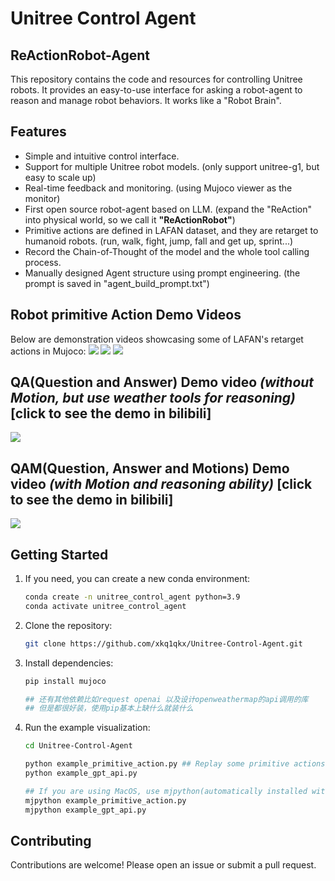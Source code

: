 # Unitree Control Agent

## ReActionRobot-Agent
This repository contains the code and resources for controlling Unitree robots. It provides an easy-to-use interface for asking a robot-agent to reason and manage robot behaviors. It works like a "Robot Brain".

## Features

- Simple and intuitive control interface.
- Support for multiple Unitree robot models. (only support unitree-g1, but easy to scale up)
- Real-time feedback and monitoring. (using Mujoco viewer as the monitor)
- First open source robot-agent based on LLM. (expand the "ReAction" into physical world, so we call it **"ReActionRobot"**)
- Primitive actions are defined in LAFAN dataset, and they are retarget to humanoid robots. (run, walk, fight, jump, fall and get up, sprint...)
- Record the Chain-of-Thought of the model and the whole tool calling process.
- Manually designed Agent structure using prompt engineering. (the prompt is saved in "agent_build_prompt.txt")

## Robot primitive Action Demo Videos

Below are demonstration videos showcasing some of LAFAN's retarget actions in Mujoco:
![](https://github.com/user-attachments/assets/dabc25c0-893c-432d-a062-f3c7e373c7b1)
![](https://github.com/user-attachments/assets/6b8a8a2b-f07f-4985-ad9c-de1964990c03) 
![](https://github.com/user-attachments/assets/cb3a9be4-25aa-4f81-ae13-ae2c65d68fbf)

## **QA(Question and Answer) Demo video** *(without Motion, but use weather tools for reasoning)* [click to see the demo in bilibili]
[![](https://i0.hdslb.com/bfs/archive/0b2a8ffb71cac12e502f1029f03cf7976663d03c.jpg)
](https://www.bilibili.com/video/BV1wy7nzRExy/?vd_source=73e512caa65b4b2e190a5832c65c1193)

## **QAM(Question, Answer and Motions) Demo video** *(with Motion and reasoning ability)* [click to see the demo in bilibili]
[![](https://i1.hdslb.com/bfs/archive/fa311c0c570372c22cbb779b67ccf8fa205ed757.jpg)](https://www.bilibili.com/video/BV1gh7pzGE48/?spm_id_from=333.1387.homepage.video_card.click&vd_source=73e512caa65b4b2e190a5832c65c1193)
## Getting Started
1. If you need, you can create a new conda environment:
    ```bash
    conda create -n unitree_control_agent python=3.9
    conda activate unitree_control_agent
    ```
2. Clone the repository:
    ```bash
    git clone https://github.com/xkq1qkx/Unitree-Control-Agent.git
    ```
3. Install dependencies:
    ```bash
    pip install mujoco
    
    ## 还有其他依赖比如request openai 以及设计openweathermap的api调用的库
    ## 但是都很好装，使用pip基本上缺什么就装什么 
    ```
4. Run the example visualization:
    ```bash
    cd Unitree-Control-Agent

    python example_primitive_action.py ## Replay some primitive actions in Mujoco
    python example_gpt_api.py 

    ## If you are using MacOS, use mjpython(automatically installed with Mujoco) rather than python:
    mjpython example_primitive_action.py
    mjpython example_gpt_api.py
    ```


## Contributing

Contributions are welcome! Please open an issue or submit a pull request.

